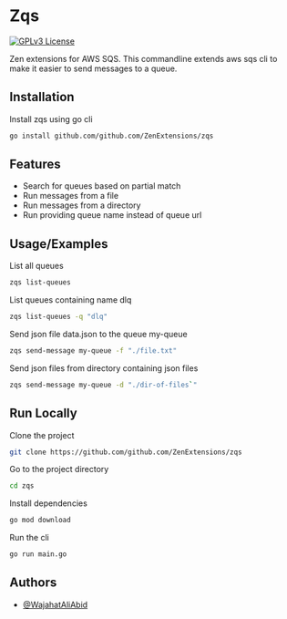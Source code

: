 
# Zqs
[![GPLv3 License](https://img.shields.io/badge/License-GPL%20v2-blue.svg)](https://opensource.org/licenses/)

Zen extensions for AWS SQS. This commandline extends aws sqs cli to make it easier to send messages to a queue. 

## Installation

Install zqs using go cli

```bash
go install github.com/github.com/ZenExtensions/zqs
```
    
## Features

- Search for queues based on partial match
- Run messages from a file
- Run messages from a directory
- Run providing queue name instead of queue url


## Usage/Examples
List all queues
```bash
zqs list-queues
```

List queues containing name dlq

```bash
zqs list-queues -q "dlq"
```

Send json file data.json to the queue my-queue

```bash
zqs send-message my-queue -f "./file.txt"
```

Send json files from directory containing json files

```bash
zqs send-message my-queue -d "./dir-of-files`"
```
## Run Locally

Clone the project

```bash
git clone https://github.com/github.com/ZenExtensions/zqs
```

Go to the project directory

```bash
cd zqs
```

Install dependencies

```bash
go mod download
```

Run the cli

```bash
go run main.go
```


## Authors

- [@WajahatAliAbid](https://www.github.com/WajahatAliAbid)

